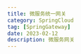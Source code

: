 ```yaml
---
title: 微服务统一网关
category: SpringCloud
tag: [SpringGateway]
date: 2023-02-12
description: 微服务网关
---
```


